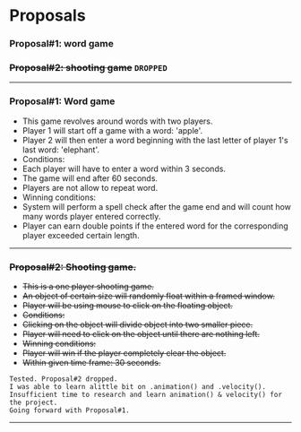# Proposals

### Proposal#1: word game

### ~~Proposal#2: shooting game~~ ```DROPPED```

---

### Proposal#1: Word game

* This game revolves around words with two players.
 * Player 1 will start off a game with a word: 'apple'.
 * Player 2 will then enter a word beginning with the last letter of player 1's last word: 'elephant'.
* Conditions:
 * Each player will have to enter a word within 3 seconds.
 * The game will end after 60 seconds.
 * Players are not allow to repeat word.
* Winning conditions:
 * System will perform a spell check after the game end and will count how many words player entered correctly.
 * Player can earn double points if the entered word for the corresponding player exceeded certain length.

---
### ~~Proposal#2: Shooting game.~~

* ~~This is a one player shooting game.~~
 * ~~An object of certain size will randomly float within a framed window.~~
 * ~~Player will be using mouse to click on the floating object.~~
* ~~Conditions:~~
 * ~~Clicking on the object will divide object into two smaller piece.~~
 * ~~Player will need to click on the object until there are nothing left.~~
* ~~Winning conditions:~~
 * ~~Player will win if the player completely clear the object.~~
 * ~~Within given time frame: 30 seconds.~~

```
Tested. Proposal#2 dropped.
I was able to learn alittle bit on .animation() and .velocity().
Insufficient time to research and learn animation() & velocity() for the project.
Going forward with Proposal#1. 
```

---
